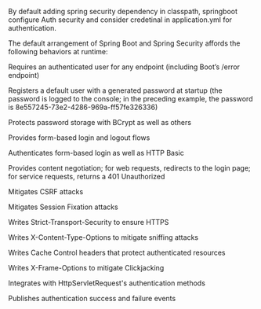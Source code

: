 By default adding spring security dependency in classpath, springboot configure Auth security and consider credetinal in application.yml for authentication.

The default arrangement of Spring Boot and Spring Security affords the following behaviors at runtime:​

Requires an authenticated user for any endpoint (including Boot’s /error endpoint)​

Registers a default user with a generated password at startup (the password is logged to the console; in the preceding example, the password is 8e557245-73e2-4286-969a-ff57fe326336)​

Protects password storage with BCrypt as well as others​

Provides form-based login and logout flows​

Authenticates form-based login as well as HTTP Basic​

Provides content negotiation; for web requests, redirects to the login page; for service requests, returns a 401 Unauthorized​

Mitigates CSRF attacks​

Mitigates Session Fixation attacks​

Writes Strict-Transport-Security to ensure HTTPS​

Writes X-Content-Type-Options to mitigate sniffing attacks​

Writes Cache Control headers that protect authenticated resources​

Writes X-Frame-Options to mitigate Clickjacking​

Integrates with HttpServletRequest's authentication methods​

Publishes authentication success and failure events
